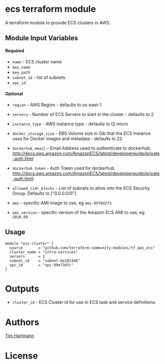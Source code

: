 ecs terraform module
===========

A terraform module to provide ECS clusters in AWS.


Module Input Variables
----------------------
#### Required
- `name` - ECS cluster name
- `key_name`
- `key_path`
- `subnet_id` - list of subnets
- `vpc_id`

#### Optional
- `region` - AWS Region - defaults to us-east-1
- `servers`  - Number of ECS Servers to start in the cluster - defaults to 2
- `instance_type` - AWS instance type - defaults to t2.micro
- `docker_storage_size` - EBS Volume size in Gib that the ECS Instance uses for Docker images and metadata - defaults to 22
- `dockerhub_email` - Email Address used to authenticate to dockerhub. http://docs.aws.amazon.com/AmazonECS/latest/developerguide/private-auth.html

- `dockerhub_token` - Auth Token used for dockerhub. http://docs.aws.amazon.com/AmazonECS/latest/developerguide/private-auth.html
- `allowed_cidr_blocks` - List of subnets to allow into the ECS Security Group. Defaults to ["0.0.0.0/0"]
- `ami` - specific AMI image to use, eg `ami-95f8d2f3`.
- `ami_version` - specific version of the Amazon ECS AMI to use, eg `2016.09`


Usage
-----

```hcl
module "ecs-cluster" {
  source       = "github.com/terraform-community-modules/tf_aws_ecs"
  cluster_name = "infra-services"
  servers      = 1
  subnet_id    = "subnet-6e101446"
  vpc_id       = "vpc-99e73dfc"
}

```

Outputs
=======

 - `cluster_id` - ECS Cluster id for use in ECS task and service definitions

Authors
=======

[Tim Hartmann](https://github.com/tfhartmann)

License
=======
